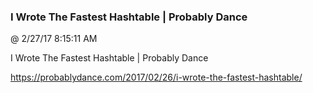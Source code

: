 ﻿

### I Wrote The Fastest Hashtable | Probably Dance
@ 2/27/17 8:15:11 AM

I Wrote The Fastest Hashtable | Probably Dance


https://probablydance.com/2017/02/26/i-wrote-the-fastest-hashtable/

